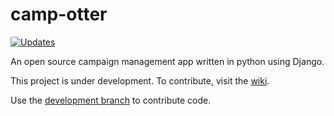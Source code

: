 # camp-otter

[![Updates](https://pyup.io/repos/github/Camp-Otter/camp-otter/shield.svg)](https://pyup.io/repos/github/Camp-Otter/camp-otter/)

An open source campaign management app written in python using Django.

This project is under development.  To contribute, visit the [wiki](https://github.com/Camp-Otter/camp-otter/wiki).

Use the [development branch](https://github.com/Camp-Otter/camp-otter/tree/development) to contribute code.